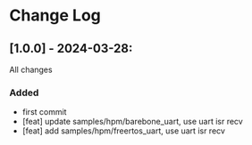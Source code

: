 # Change Log

## [1.0.0] - 2024-03-28:

All changes

### Added
  - first commit
  - [feat] update samples/hpm/barebone_uart, use uart isr recv
  - [feat] add samples/hpm/freertos_uart, use uart isr recv
